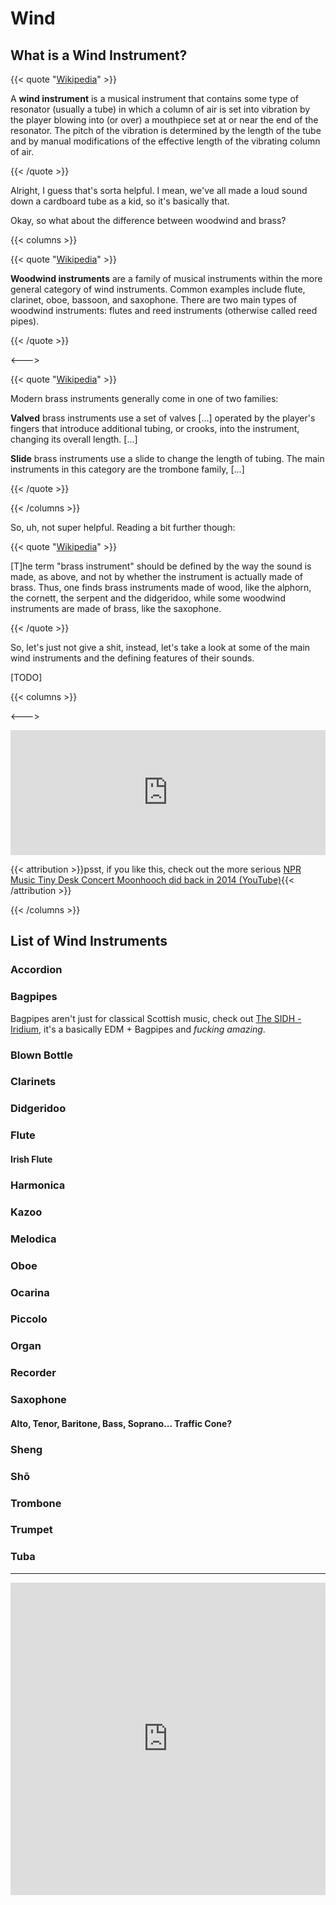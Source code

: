 # Wind

<script>
    document.getElementById("instMenu").open = true;
</script>
## What is a Wind Instrument?

{{< quote "[Wikipedia](https://en.wikipedia.org/wiki/Wind_instrument)" >}}

A **wind instrument** is a musical instrument that contains some type of resonator (usually a tube) in which a column of air is set into vibration by the player blowing into (or over) a mouthpiece set at or near the end of the resonator. The pitch of the vibration is determined by the length of the tube and by manual modifications of the effective length of the vibrating column of air.

{{< /quote >}}

Alright, I guess that's sorta helpful. I mean, we've all made a loud sound down a cardboard tube as a kid, so it's basically that.

Okay, so what about the difference between woodwind and brass?

{{< columns >}}

{{< quote "[Wikipedia](https://en.wikipedia.org/wiki/Woodwind_instrument)" >}}

**Woodwind instruments** are a family of musical instruments within the more general category of wind instruments. Common examples include flute, clarinet, oboe, bassoon, and saxophone. There are two main types of woodwind instruments: flutes and reed instruments (otherwise called reed pipes).

{{< /quote >}}

<--->

{{< quote "[Wikipedia](https://en.wikipedia.org/wiki/Brass_instrument)" >}}

Modern brass instruments generally come in one of two families:

**Valved** brass instruments use a set of valves [...] operated by the player's fingers that introduce additional tubing, or crooks, into the instrument, changing its overall length. [...]

**Slide** brass instruments use a slide to change the length of tubing. The main instruments in this category are the trombone family, [...]

{{< /quote >}}

{{< /columns >}}

So, uh, not super helpful. Reading a bit further though:

{{< quote "[Wikipedia](https://en.wikipedia.org/wiki/Brass_instrument)" >}}

[T]he term "brass instrument" should be defined by the way the sound is made, as above, and not by whether the instrument is actually made of brass. Thus, one finds brass instruments made of wood, like the alphorn, the cornett, the serpent and the didgeridoo, while some woodwind instruments are made of brass, like the saxophone.

{{< /quote >}}

So, let's just not give a shit, instead, let's take a look at some of the main wind instruments and the defining features of their sounds.

[TODO]

{{< columns >}}

<--->

<iframe width="100%" height="200" src="https://www.youtube.com/embed/5I14TK0ylDo" title="YouTube video player" frameborder="0" allow="accelerometer; autoplay; clipboard-write; encrypted-media; gyroscope; picture-in-picture" allowfullscreen></iframe>

{{< attribution >}}psst, if you like this, check out the more serious [NPR Music Tiny Desk Concert Moonhooch did back in 2014 (YouTube)](https://www.youtube.com/watch?v=wwBhxBBa7tE){{< /attribution >}}

{{< /columns >}}

## List of Wind Instruments

### Accordion

### Bagpipes

Bagpipes aren't just for classical Scottish music, check out [The SIDH - Iridium](https://www.youtube.com/watch?v=amJ_WLmOKS0), it's a basically EDM + Bagpipes and *fucking amazing*.

### Blown Bottle

### Clarinets

### Didgeridoo

### Flute

#### Irish Flute

### Harmonica

### Kazoo

### Melodica

### Oboe

### Ocarina

### Piccolo

### Organ

### Recorder

### Saxophone

#### Alto, Tenor, Baritone, Bass, Soprano... Traffic Cone?

### Sheng

### Shō

### Trombone

### Trumpet

### Tuba



---

<iframe width="100%" height="500" src="https://www.youtube.com/embed/F64xcPKKES8" title="YouTube video player" frameborder="0" allow="accelerometer; autoplay; clipboard-write; encrypted-media; gyroscope; picture-in-picture" allowfullscreen></iframe>